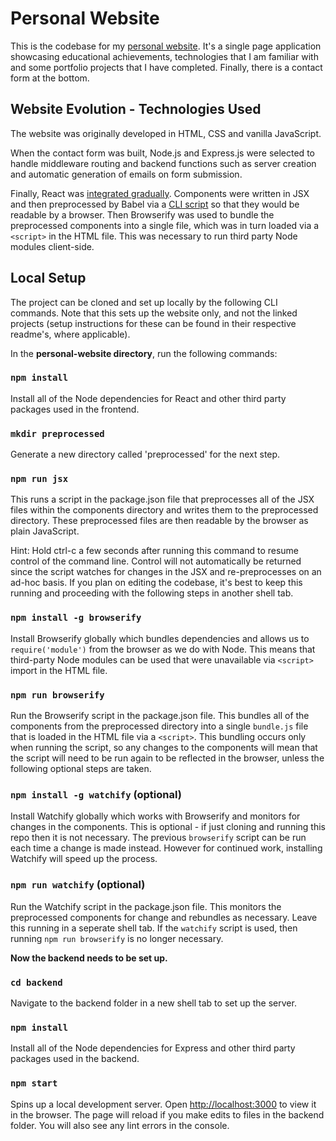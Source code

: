 # Personal Website

This is the codebase for my [personal website](https://www.lucasoconnell.net/). It's a single page application showcasing educational achievements, technologies that I am familiar with and some portfolio projects that I have completed. Finally, there is a contact form at the bottom.


## Website Evolution - Technologies Used

The website was originally developed in HTML, CSS and vanilla JavaScript.

When the contact form was built, Node.js and Express.js were selected to handle middleware routing and backend functions such as server creation and automatic generation of emails on form submission.

Finally, React was [integrated gradually](https://reactjs.org/docs/add-react-to-a-website.html). Components were written in JSX and then preprocessed by Babel via a [CLI script](https://github.com/Isoaxe/personal-website/blob/master/package.json) so that they would be readable by a browser. Then Browserify was used to bundle the preprocessed components into a single file, which was in turn loaded via a `<script>` in the HTML file. This was necessary to run third party Node modules client-side.


## Local Setup

The project can be cloned and set up locally by the following CLI commands. Note that this sets up the website only, and not the linked projects (setup instructions for these can be found in their respective readme's, where applicable).


In the **personal-website directory**, run the following commands:

### `npm install`

Install all of the Node dependencies for React and other third party packages used in the frontend.

### `mkdir preprocessed`

Generate a new directory called 'preprocessed' for the next step.

### `npm run jsx`

This runs a script in the package.json file that preprocesses all of the JSX files within the components directory and writes them to the preprocessed directory. These preprocessed files are then readable by the browser as plain JavaScript.

Hint: Hold ctrl-c a few seconds after running this command to resume control of the command line. Control will not automatically be returned since the script watches for changes in the JSX and re-preprocesses on an ad-hoc basis. If you plan on editing the codebase, it's best to keep this running and proceeding with the following steps in another shell tab.

### `npm install -g browserify`

Install Browserify globally which bundles dependencies and allows us to `require('module')` from the browser as we do with Node. This means that third-party Node modules can be used that were unavailable via `<script>` import in the HTML file.

### `npm run browserify`

Run the Browserify script in the package.json file. This bundles all of the components from the preprocessed directory into a single `bundle.js` file that is loaded in the HTML file via a `<script>`. This bundling occurs only when running the script, so any changes to the components will mean that the script will need to be run again to be reflected in the browser, unless the following optional steps are taken.

### `npm install -g watchify` (optional)

Install Watchify globally which works with Browserify and monitors for changes in the components. This is optional - if just cloning and running this repo then it is not necessary. The previous `browserify` script can be run each time a change is made instead. However for continued work, installing Watchify will speed up the process.

### `npm run watchify` (optional)

Run the Watchify script in the package.json file. This monitors the preprocessed components for change and rebundles as necessary. Leave this running in a seperate shell tab. If the `watchify` script is used, then running `npm run browserify` is no longer necessary.


**Now the backend needs to be set up.**

### `cd backend`

Navigate to the backend folder in a new shell tab to set up the server.

### `npm install`

Install all of the Node dependencies for Express and other third party packages used in the backend.

### `npm start`

Spins up a local development server. Open [http://localhost:3000](http://localhost:3000) to view it in the browser. The page will reload if you make edits to files in the backend folder. You will also see any lint errors in the console.
